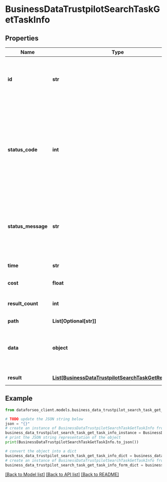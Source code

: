 # BusinessDataTrustpilotSearchTaskGetTaskInfo


## Properties

Name | Type | Description | Notes
------------ | ------------- | ------------- | -------------
**id** | **str** | task identifier unique task identifier in our system in the UUID format | [optional] 
**status_code** | **int** | status code of the task generated by DataForSEO, can be within the following range: 10000-60000 you can find the full list of the response codes here | [optional] 
**status_message** | **str** | informational message of the task you can find the full list of general informational messages here | [optional] 
**time** | **str** | execution time, seconds | [optional] 
**cost** | **float** | total tasks cost, USD | [optional] 
**result_count** | **int** | number of elements in the result array | [optional] 
**path** | **List[Optional[str]]** | URL path | [optional] 
**data** | **object** | contains the same parameters that you specified in the POST request | [optional] 
**result** | [**List[BusinessDataTrustpilotSearchTaskGetResultInfo]**](BusinessDataTrustpilotSearchTaskGetResultInfo.md) | array of results | [optional] 

## Example

```python
from dataforseo_client.models.business_data_trustpilot_search_task_get_task_info import BusinessDataTrustpilotSearchTaskGetTaskInfo

# TODO update the JSON string below
json = "{}"
# create an instance of BusinessDataTrustpilotSearchTaskGetTaskInfo from a JSON string
business_data_trustpilot_search_task_get_task_info_instance = BusinessDataTrustpilotSearchTaskGetTaskInfo.from_json(json)
# print the JSON string representation of the object
print(BusinessDataTrustpilotSearchTaskGetTaskInfo.to_json())

# convert the object into a dict
business_data_trustpilot_search_task_get_task_info_dict = business_data_trustpilot_search_task_get_task_info_instance.to_dict()
# create an instance of BusinessDataTrustpilotSearchTaskGetTaskInfo from a dict
business_data_trustpilot_search_task_get_task_info_form_dict = business_data_trustpilot_search_task_get_task_info.from_dict(business_data_trustpilot_search_task_get_task_info_dict)
```
[[Back to Model list]](../README.md#documentation-for-models) [[Back to API list]](../README.md#documentation-for-api-endpoints) [[Back to README]](../README.md)


